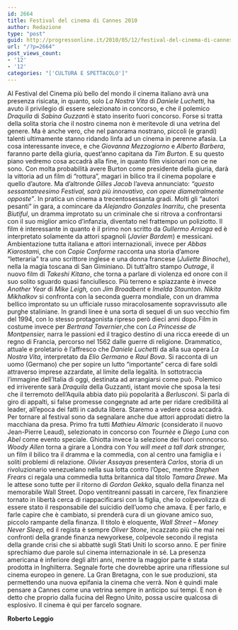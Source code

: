 ```yaml
---
id: 2664
title: Festival del cinema di Cannes 2010
author: Redazione
type: "post"
guid: http://progressonline.it/2010/05/12/festival-del-cinema-di-cannes-2010/
url: "/?p=2664"
post_views_count:
- '12'
- '12'
categories: "['CULTURA E SPETTACOLO']"
---
```


Al Festival del Cinema più bello del mondo il cinema italiano avrà una presenza risicata, in quanto, solo *La Nostra Vita* di *Daniele Luchetti,* ha avuto il privilegio di essere selezionato in concorso, e che il polemico *Draquila* di *Sabina Guzzant*i è stato inserito fuori concorso. Forse si tratta della solita storia che il nostro cinema non è meritevole di una vetrina del genere. Ma è anche vero, che nel panorama nostrano, piccoli (e grandi) talenti ultimamente stanno ridando linfa ad un cinema in perenne afasia. La cosa interessante invece, e che *Giovanna Mezzogiorno* e *<span style="text-decoration: none">Alberto Barbera</span>*, faranno parte della giuria, quest’anno capitana da *Tim Burton*. E su questo piano vedremo cosa accadrà alla fine, in quanto film visionari non ce ne sono. Con molta probabilità avere Burton come presidente della giuria, darà la vittoria ad un film di “rottura”, magari in bilico tra il cinema popolare e quello d’autore. Ma d’altronde *Gilles Jacob* l’aveva annunciato: *“questo sessantatreesimo Festival, sarà più innovativo, con opere diametralmente opposte”*. In pratica un cinema a trecentosessanta gradi. Molti gli “autori pesanti” in gara, a comincare da *Alejandro Gonzales Inarritu*, che presenta *Biutiful*, un dramma improtato su un criminale che si ritrova a confrontarsi con il suo miglior amico d’infanzia, diventato nel frattempo un poliziotto. Il film è interessante in quanto è il primo non scritto da *Gullermo Arriaga* ed è interpretato solamente da attori spagnoli (*Javier Bardem*) e messicani. Ambientazione tutta italiana e attori internazionali, invece per *Abbas Kiarostam*i, che con *Copie Conforme* racconta una storia d’amore “letteraria” tra uno scrittore inglese e una donna francese (*Juliette Binoche*), nella la magia toscana di San Giminiano. Di tutt’altro stampo *Outrage*, il nuovo film di *Takeshi Kitano*, che torna a parlare di violenza ed onore con il suo solito sguardo quasi fanciullesco. Più terreno e spiazzante è invece *Another Year* di *Mike Leigh,* con *Jim Broadbent* e *Imelda Staunton*. *Nikita Mikhalkov* si confronta con la seconda guerra mondiale, con un dramma bellico improntato su un ufficiale russo miracolosamente sopravvissuto alle purghe staliniane. In grandi linee è una sorta di sequel di un suo vecchio fim del 1994, con lo stesso protagonista ripreso però dieci anni dopo.Film in costume invece per *Bertrand Tavernier*,che con *La Princesse de Montpensier,* narra le passioni ed il tragico destino di una ricca ereede di un regno di Francia, percorso nel 1562 dalle guerre di religione. Drammatico, attuale e proletario è l’affresco che *Daniele Luchetti* da alla sua opera *La Nostra Vita*, interpretato da *Elio Germano* e *Raul Bova*. Si racconta di un uomo (Germano) che per sopire un lutto “importante” cerca di fare soldi attraverso imprese azzardate, al limite della legalità. In sottotraccia l’immagine dell’Italia di oggi, destinata ad arrangiarsi come può. Polemico ed irriverente sarà *Draquila* della Guzzanti, istant movie che sposa la tesi che il terremoto dell’Aquila abbia dato più popolarità a *Berlusconi*. Si parla di giro di appalti, si false promesse congegnate ad arte per ridare credibilità al leader, all’epoca dei fatti in caduta libera. Staremo a vedere cosa accadrà. Per tornare al festival sono da segnalare anche due attori approdati dietro la macchiana da presa. Primo fra tutti *Mathieu Almaric* (considerato il nuovo Jean-Pierre Leaud), selezionato in concorso con *Tournèe* e *Diego Luna* con *Abel* come evento speciale. Ghiotta invece la selezione dei fuori conncorso. *Woody Allen* torna a girare a Londra con Y*ou will meet a tall dark stranger,* un film il bilico tra il dramma e la commedia, con al centro una famiglia e i soliti problemi di relazione. *Olivier Assayas* presenterà *Carlos*, storia di un rivoluzionario venezuelano nella sua lotta contro l’Opec, mentre *Stephen Frears* ci regala una commedia tutta britannica dal titolo *Tamara Drewe*. Ma le attese sono tutte per il ritorno di *Gordon Gekko*, squalo della finanza nel memorabile Wall Street. Dopo ventitreanni passati in carcere, l’ex finanziere tornato in libertà cerca di riappacificarsi con la figlia, che lo colpevolizza di essere stato il responsabile del suicidio dell’uomo che amava. E per farlo, e farle capire che è cambiato, si prenderà cura di un giovane amico suo, piccolo rampante della finanza. Il titolo è eloquente, *Wall Street – Money Never Sleep*, ed il regista è sempre *Oliver Stone*, incazzato più che mai nei confronti della grande finanza newyorkese, colpevole secondo il regista della grande crisi che si abbattè sugli Stati Uniti lo scorso anno. E per finire sprechiamo due parole sul cinema internazionale in sé. La presenza americana è inferiore degli altri anni, mentre la maggior parte è stata prodotta in Inghilterra. Segnale forte che dovrebbe aprire una riflessione sul cinema europeo in genere. La Gran Bretagna, con le sue produzioni, sta permettendo una nuova epifania la cinema che verrà. Non è quindi male pensare a Cannes come una vetrina sempre in anticipo sui tempi. E non è detto che proprio dalla fucina del Regno Unito, possa uscire qualcosa di esplosivo. Il cinema è qui per farcelo sognare.

**Roberto Leggio**